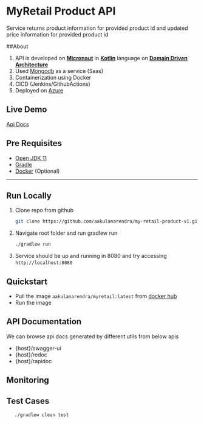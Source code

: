 # MyRetail Product API

Service returns product information for provided product id and updated price information for provided product id

##About
1. API is developed on [**Micronaut**](https://micronaut.io/) in [**Kotlin**](https://kotlinlang.org/) language on [**Domain Driven Architecture**](https://en.wikipedia.org/wiki/Domain-driven_design)
2. Used [Mongodb](https://www.mongodb.com/) as a service (Saas)
3. Containerization using Docker
4. CICD (Jenkins/GithubActions)
5. Deployed on [Azure](https://azure.microsoft.com/en-us/features/azure-portal/)

## Live Demo

[Api Docs](http://20.84.178.141:8080/swagger-ui)

## Pre Requisites

- [Open JDK 11](https://adoptopenjdk.net/)
- [Gradle](https://docs.gradle.org/current/userguide/gradle_wrapper.html)
- [Docker](https://hub.docker.com) (Optional)

---

## Run Locally

1. Clone repo from github
   ```bash 
   git clone https://github.com/aakulanarendra/my-retail-product-v1.git 
   ```
2. Navigate root folder and run gradlew run
   ```bash
   ./gradlew run
   ```
3. Service should be up and running in 8080 and try accessing `http://localhost:8080`

## Quickstart

- Pull the image `aakulanarendra/myretail:latest` from [docker hub](https://hub.docker.com/repository/docker/aakulanarendra/myretail)
- Run the image

## API Documentation

We can browse api docs generated by different utils from below apis

- {host}/swagger-ui
- {host}/redoc
- {host}/rapidoc

## Monitoring

## Test Cases
```bash
   ./gradlew clean test
   ```

